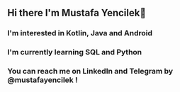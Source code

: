 ## Hi there I'm Mustafa Yencilek👋
### I'm interested in Kotlin, Java and Android
### I'm currently learning SQL and Python
### You can reach me on LinkedIn and Telegram by @mustafayencilek !
<!--
**MustafaYencilek/MustafaYencilek** is a ✨ _special_ ✨ repository because its `README.md` (this file) appears on your GitHub profile.

Here are some ideas to get you started:

- 🔭 I’m currently working on ...
- 🌱 I’m currently learning ...
- 👯 I’m looking to collaborate on ...
- 🤔 I’m looking for help with ...
- 💬 Ask me about ...
- 📫 How to reach me: ...
- 😄 Pronouns: ...
- ⚡ Fun fact: ...
-->
